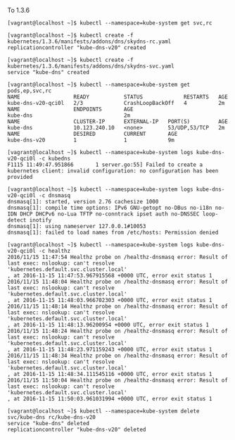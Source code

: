 
To 1.3.6

    [vagrant@localhost ~]$ kubectl --namespace=kube-system get svc,rc

    [vagrant@localhost ~]$ kubectl create -f kubernetes/1.3.6/manifests/addons/dns/skydns-rc.yaml
    replicationcontroller "kube-dns-v20" created

    [vagrant@localhost ~]$ kubectl create -f kubernetes/1.3.6/manifests/addons/dns/skydns-svc.yaml
    service "kube-dns" created

    [vagrant@localhost ~]$ kubectl --namespace=kube-system get pods,ep,svc,rc
    NAME                 READY           STATUS             RESTARTS   AGE
    kube-dns-v20-qci0l   2/3             CrashLoopBackOff   4          2m
    NAME                 ENDPOINTS       AGE
    kube-dns                             2m
    NAME                 CLUSTER-IP      EXTERNAL-IP   PORT(S)         AGE
    kube-dns             10.123.240.10   <none>        53/UDP,53/TCP   2m
    NAME                 DESIRED         CURRENT       AGE
    kube-dns-v20         1               1             9m

    [vagrant@localhost ~]$ kubectl --namespace=kube-system logs kube-dns-v20-qci0l -c kubedns
    F1115 11:49:47.951866       1 server.go:55] Failed to create a kubernetes client: invalid configuration: no configuration has been provided

    [vagrant@localhost ~]$ kubectl --namespace=kube-system logs kube-dns-v20-qci0l -c dnsmasq
    dnsmasq[1]: started, version 2.76 cachesize 1000
    dnsmasq[1]: compile time options: IPv6 GNU-getopt no-DBus no-i18n no-IDN DHCP DHCPv6 no-Lua TFTP no-conntrack ipset auth no-DNSSEC loop-detect inotify
    dnsmasq[1]: using nameserver 127.0.0.1#10053
    dnsmasq[1]: failed to load names from /etc/hosts: Permission denied

    [vagrant@localhost ~]$ kubectl --namespace=kube-system logs kube-dns-v20-qci0l -c healthz
    2016/11/15 11:47:54 Healthz probe on /healthz-dnsmasq error: Result of last exec: nslookup: can't resolve 'kubernetes.default.svc.cluster.local'
    , at 2016-11-15 11:47:53.967915568 +0000 UTC, error exit status 1
    2016/11/15 11:48:04 Healthz probe on /healthz-dnsmasq error: Result of last exec: nslookup: can't resolve 'kubernetes.default.svc.cluster.local'
    , at 2016-11-15 11:48:03.966702303 +0000 UTC, error exit status 1
    2016/11/15 11:48:14 Healthz probe on /healthz-dnsmasq error: Result of last exec: nslookup: can't resolve 'kubernetes.default.svc.cluster.local'
    , at 2016-11-15 11:48:13.96200954 +0000 UTC, error exit status 1
    2016/11/15 11:48:24 Healthz probe on /healthz-dnsmasq error: Result of last exec: nslookup: can't resolve 'kubernetes.default.svc.cluster.local'
    , at 2016-11-15 11:48:23.971159243 +0000 UTC, error exit status 1
    2016/11/15 11:48:34 Healthz probe on /healthz-dnsmasq error: Result of last exec: nslookup: can't resolve 'kubernetes.default.svc.cluster.local'
    , at 2016-11-15 11:48:34.111545116 +0000 UTC, error exit status 1
    2016/11/15 11:50:04 Healthz probe on /healthz-dnsmasq error: Result of last exec: nslookup: can't resolve 'kubernetes.default.svc.cluster.local'
    , at 2016-11-15 11:50:03.961031994 +0000 UTC, error exit status 1

    [vagrant@localhost ~]$ kubectl --namespace=kube-system delete svc/kube-dns rc/kube-dns-v20
    service "kube-dns" deleted
    replicationcontroller "kube-dns-v20" deleted
